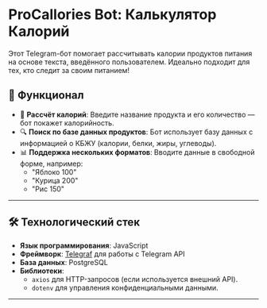 # ProCallories Bot: Калькулятор Калорий

Этот Telegram-бот помогает рассчитывать калории продуктов питания на основе текста, введённого пользователем. Идеально подходит для тех, кто следит за своим питанием!

## 🚀 Функционал

- 🥗 **Рассчёт калорий**: Введите название продукта и его количество — бот покажет калорийность.
- 🔍 **Поиск по базе данных продуктов**: Бот использует базу данных с информацией о КБЖУ (калории, белки, жиры, углеводы).
- 📊 **Поддержка нескольких форматов**: Вводите данные в свободной форме, например:
  - "Яблоко 100"
  - "Курица 200"
  - "Рис 150"

---

## 🛠️ Технологический стек

- **Язык программирования**: JavaScript
- **Фреймворк**: [Telegraf](https://github.com/telegraf/telegraf) для работы с Telegram API
- **База данных**: PostgreSQL
- **Библиотеки**: 
  - `axios` для HTTP-запросов (если используется внешний API).
  - `dotenv` для управления конфиденциальными данными.

---

